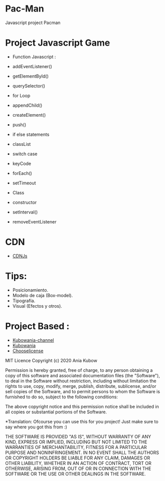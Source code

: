 # Pac-Man
Javascript project Pacman

# Project Javascript Game
- Function Javascript :

- addEventListener()
- getElementById()
- querySelector()
- for Loop
- appendChild()
- createElement()
- push()
- if else statements
- classList
- switch case
- keyCode
- forEach()
- setTimeout
- Class
- constructor
- setInterval()
- removeEventListener

# CDN
- [CDNJs](https://cdnjs.com/)

# Tips:
- Posicionamiento.
- Modelo de caja (Box-model).
- Tipografía.
- Visual (Efectos y otros).

# Project Based : 
- [Kubowania-channel](https://www.youtube.com/channel/UC5DNytAJ6_FISueUfzZCVsw)
- [Kubowania](https://github.com/kubowania)
- [Chooselicense](https://choosealicense.com/)

MIT Licence Copyright (c) 2020 Ania Kubow

Permission is hereby granted, free of charge, to any person obtaining a copy of this software and associated documentation files (the "Software"), to deal in the Software without restriction, including without limitation the rights to use, copy, modify, merge, publish, distribute, sublicense, and/or sell copies of the Software, and to permit persons to whom the Software is furnished to do so, subject to the following conditions:

The above copyright notice and this permission notice shall be included in all copies or substantial portions of the Software.

*Translation: Ofcourse you can use this for you project! Just make sure to say where you got this from :)

THE SOFTWARE IS PROVIDED "AS IS", WITHOUT WARRANTY OF ANY KIND, EXPRESS OR IMPLIED, INCLUDING BUT NOT LIMITED TO THE WARRANTIES OF MERCHANTABILITY, FITNESS FOR A PARTICULAR PURPOSE AND NONINFRINGEMENT. IN NO EVENT SHALL THE AUTHORS OR COPYRIGHT HOLDERS BE LIABLE FOR ANY CLAIM, DAMAGES OR OTHER LIABILITY, WHETHER IN AN ACTION OF CONTRACT, TORT OR OTHERWISE, ARISING FROM, OUT OF OR IN CONNECTION WITH THE SOFTWARE OR THE USE OR OTHER DEALINGS IN THE SOFTWARE.
